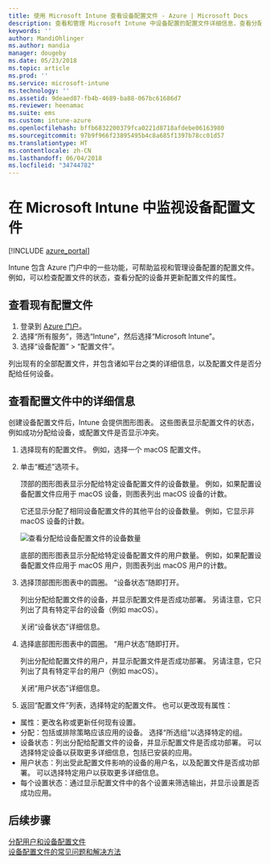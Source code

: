 ```yaml
---
title: 使用 Microsoft Intune 查看设备配置文件 - Azure | Microsoft Docs
description: 查看和管理 Microsoft Intune 中设备配置的配置文件详细信息，查看分配给配置文件的设备数量的图形图表，并查看哪些设备已分配或部署配置文件。
keywords: ''
author: MandiOhlinger
ms.author: mandia
manager: dougeby
ms.date: 05/23/2018
ms.topic: article
ms.prod: ''
ms.service: microsoft-intune
ms.technology: ''
ms.assetid: 9deaed87-fb4b-4689-ba88-067bc61686d7
ms.reviewer: heenamac
ms.suite: ems
ms.custom: intune-azure
ms.openlocfilehash: bffb6832200379fca0221d8718afdebe06163980
ms.sourcegitcommit: 97b9f966f23895495b4c8a685f1397b78cc01d57
ms.translationtype: HT
ms.contentlocale: zh-CN
ms.lasthandoff: 06/04/2018
ms.locfileid: "34744782"
---
```

# <a name="monitor-device-profiles-in-microsoft-intune"></a>在 Microsoft Intune 中监视设备配置文件

[!INCLUDE [azure_portal](./includes/azure_portal.md)]

Intune 包含 Azure 门户中的一些功能，可帮助监视和管理设备配置的配置文件。 例如，可以检查配置文件的状态，查看分配的设备并更新配置文件的属性。

## <a name="view-existing-profiles"></a>查看现有配置文件

1. 登录到 [Azure 门户](https://portal.azure.com)。
2. 选择“所有服务”，筛选“Intune”，然后选择“Microsoft Intune”。
3. 选择“设备配置” > “配置文件”。

列出现有的全部配置文件，并包含诸如平台之类的详细信息，以及配置文件是否分配给任何设备。

## <a name="view-details-on-a-profile"></a>查看配置文件中的详细信息

创建设备配置文件后，Intune 会提供图形图表。 这些图表显示配置文件的状态，例如成功分配给设备，或配置文件是否显示冲突。

1. 选择现有的配置文件。 例如，选择一个 macOS 配置文件。
2. 单击“概述”选项卡。

    顶部的图形图表显示分配给特定设备配置文件的设备数量。 例如，如果配置设备配置文件应用于 macOS 设备，则图表列出 macOS 设备的计数。

    它还显示分配了相同设备配置文件的其他平台的设备数量。 例如，它显示非 macOS 设备的计数。

    ![查看分配给设备配置文件的设备数量](./media/device-configuration-profile-graphical-chart.png)

    底部的图形图表显示分配给特定设备配置文件的用户数量。 例如，如果配置设备配置文件应用于 macOS 用户，则图表列出 macOS 用户的计数。

3. 选择顶部图形图表中的圆圈。 “设备状态”随即打开。

    列出分配给配置文件的设备，并显示配置文件是否成功部署。 另请注意，它只列出了具有特定平台的设备（例如 macOS）。

    关闭“设备状态”详细信息。

4. 选择底部图形图表中的圆圈。 “用户状态”随即打开。 

    列出分配给配置文件的用户，并显示配置文件是否成功部署。 另请注意，它只列出了具有特定平台的用户（例如 macOS）。

    关闭“用户状态”详细信息。

5. 返回“配置文件”列表，选择特定的配置文件。 也可以更改现有属性：
  - 属性：更改名称或更新任何现有设置。
  - 分配：包括或排除策略应该应用的设备。 选择“所选组”以选择特定的组。
  - 设备状态：列出分配给配置文件的设备，并显示配置文件是否成功部署。 可以选择特定设备以获取更多详细信息，包括已安装的应用。
  - 用户状态：列出受此配置文件影响的设备的用户名，以及配置文件是否成功部署。 可以选择特定用户以获取更多详细信息。
  - 每个设置状态：通过显示配置文件中的各个设置来筛选输出，并显示设置是否成功应用。

## <a name="next-steps"></a>后续步骤
[分配用户和设备配置文件](device-profile-assign.md)  
[设备配置文件的常见问题和解决方法](device-profile-troubleshoot.md)